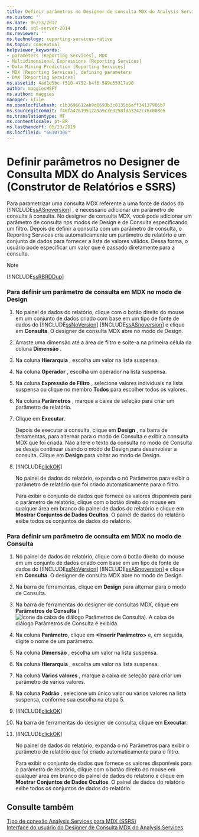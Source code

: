 ```yaml
---
title: Definir parâmetros no Designer de consulta MDX do Analysis Services (construtor de relatórios e SSRS) | Microsoft Docs
ms.custom: ''
ms.date: 06/13/2017
ms.prod: sql-server-2014
ms.reviewer: ''
ms.technology: reporting-services-native
ms.topic: conceptual
helpviewer_keywords:
- parameters [Reporting Services], MDX
- Multidimensional Expressions [Reporting Services]
- Data Mining Prediction [Reporting Services]
- MDX [Reporting Services], defining parameters
- DMX [Reporting Services]
ms.assetid: 4ad1e5bc-f510-4752-b4f6-589e55317a90
author: maggiesMSFT
ms.author: maggies
manager: kfile
ms.openlocfilehash: c1b3696612ab9d0693b3c0135b6aff34137906b7
ms.sourcegitcommit: f40fa47619512a9a9c3e3258fda3242c76c008e6
ms.translationtype: MT
ms.contentlocale: pt-BR
ms.lasthandoff: 05/23/2019
ms.locfileid: "66107308"
---
```

# <a name="define-parameters-in-the-mdx-query-designer-for-analysis-services-report-builder-and-ssrs"></a>Definir parâmetros no Designer de Consulta MDX do Analysis Services (Construtor de Relatórios e SSRS)
  Para parametrizar uma consulta MDX referente a uma fonte de dados do [!INCLUDE[ssASnoversion](../../../includes/ssasnoversion-md.md)] , é necessário adicionar um parâmetro de consulta à consulta. No designer de consulta MDX, você pode adicionar um parâmetro de consulta nos modos de Design e de Consulta especificando um filtro. Depois de definir a consulta com um parâmetro de consulta, o Reporting Services cria automaticamente um parâmetro de relatório e um conjunto de dados para fornecer a lista de valores válidos. Dessa forma, o usuário pode especificar um valor que é passado diretamente para a consulta.  
  
> [!NOTE]  
>  [!INCLUDE[ssRBRDDup](../../includes/ssrbrddup-md.md)]  
  
### <a name="to-define-a-query-parameter-in-mdx-in-design-mode"></a>Para definir um parâmetro de consulta em MDX no modo de Design  
  
1.  No painel de dados do relatório, clique com o botão direito do mouse em um conjunto de dados criado com base em um tipo de fonte de dados do [!INCLUDE[ssNoVersion](../../../includes/ssnoversion-md.md)] [!INCLUDE[ssASnoversion](../../../includes/ssasnoversion-md.md)] e clique em **Consulta**. O designer de consulta MDX abre no modo de Design.  
  
2.  Arraste uma dimensão até a área de filtro e solte-a na primeira célula da coluna **Dimensão** .  
  
3.  Na coluna **Hierarquia** , escolha um valor na lista suspensa.  
  
4.  Na coluna **Operador** , escolha um operador na lista suspensa.  
  
5.  Na coluna **Expressão de Filtro** , selecione valores individuais na lista suspensa ou clique no membro **Todos** para escolher todos os valores.  
  
6.  Na coluna **Parâmetros** , marque a caixa de seleção para criar um parâmetro de relatório.  
  
7.  Clique em **Executar**.  
  
     Depois de executar a consulta, clique em **Design** , na barra de ferramentas, para alternar para o modo de Consulta e exibir a consulta MDX que foi criada. Não altere o texto da consulta no modo de Consulta se deseja continuar usando o modo de Design para desenvolver a consulta. Clique em **Design** para voltar ao modo de Design.  
  
8.  [!INCLUDE[clickOK](../../../includes/clickok-md.md)]  
  
     No painel de dados do relatório, expanda o nó Parâmetros para exibir o parâmetro de relatório que foi criado automaticamente para o filtro.  
  
     Para exibir o conjunto de dados que fornece os valores disponíveis para o parâmetro de relatório, clique com o botão direito do mouse em qualquer área em branco do painel de dados do relatório e clique em **Mostrar Conjuntos de Dados Ocultos**. O painel de dados do relatório exibe todos os conjuntos de dados do relatório.  
  
### <a name="to-define-a-query-parameter-in-mdx-in-query-mode"></a>Para definir um parâmetro de consulta em MDX no modo de Consulta  
  
1.  No painel de dados do relatório, clique com o botão direito do mouse em um conjunto de dados criado com base em um tipo de fonte de dados do [!INCLUDE[ssNoVersion](../../../includes/ssnoversion-md.md)] [!INCLUDE[ssASnoversion](../../../includes/ssasnoversion-md.md)] e clique em **Consulta**. O designer de consulta MDX abre no modo de Design.  
  
2.  Na barra de ferramentas, clique em **Design** para alternar para o modo de Consulta.  
  
3.  Na barra de ferramentas do designer de consultas MDX, clique em **Parâmetros de Consulta** (![Ícone da caixa de diálogo Parâmetros de Consulta](../../analysis-services/media/iconqueryparameter.gif "Ícone da caixa de diálogo Parâmetros de Consulta")). A caixa de diálogo Parâmetros de Consulta é exibida.  
  
4.  Na coluna **Parâmetro**, clique em **\<Inserir Parâmetro>** e, em seguida, digite o nome de um parâmetro.  
  
5.  Na coluna **Dimensão** , escolha um valor na lista suspensa.  
  
6.  Na coluna **Hierarquia** , escolha um valor na lista suspensa.  
  
7.  Na coluna **Vários valores** , marque a caixa de seleção para criar um parâmetro de vários valores.  
  
8.  Na coluna **Padrão** , selecione um único valor ou vários valores na lista suspensa, conforme sua escolha na etapa 5.  
  
9. [!INCLUDE[clickOK](../../../includes/clickok-md.md)]  
  
10. Na barra de ferramentas do designer de consulta, clique em **Executar**.  
  
11. [!INCLUDE[clickOK](../../../includes/clickok-md.md)]  
  
     No painel de dados do relatório, expanda o nó Parâmetros para exibir o parâmetro de relatório que foi criado automaticamente para o filtro.  
  
     Para exibir o conjunto de dados que fornece os valores disponíveis para o parâmetro de relatório, clique com o botão direito do mouse em qualquer área em branco do painel de dados do relatório e clique em **Mostrar Conjuntos de Dados Ocultos**. O painel de dados do relatório exibe todos os conjuntos de dados do relatório.  
  
## <a name="see-also"></a>Consulte também  
 [Tipo de conexão Analysis Services para MDX &#40;SSRS&#41;](analysis-services-connection-type-for-mdx-ssrs.md)   
 [Interface do usuário do Designer de Consulta MDX do Analysis Services](analysis-services-mdx-query-designer-user-interface.md)  
  
  
